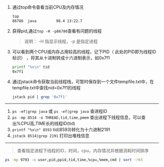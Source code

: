 1. 通过top命令查看当前CPU及内存情况

   ```bash
   top
   86786  java         98.4 13:22.7
   ```

2. 获得pid,通过`top -H -p86786`查看有问题的线程

   > 说明： -H 指显示线程，-p 是指定进程

3. 可以看到两个CPU或内存占用较高的线程，记下PID（ 此处的PID即为线程ID标识） ，将其从十进制转成十六进制表示，如0x7f1

    ```bash
    printf "%x\n" tid
    0x7f1
    ```

4. 通过jstack命令获取当前线程栈，可暂时保存到一个文件tempfile.txt中，在tempfile.txt中查找nid=0x7f1的线程
    
    ```bash
    jstack pid | grep '0x7f1'
    ```
    

***

1. `ps -ef|grep java` 或 `ps -ef|grep java` 查进程ID
2. `ps -mp 8514 -o THREAD,tid,time,pmem` 查出进程下线程信息，可以查出%CPU高,TIME长的线程ID(tid)
3. `printf "%x\n" 8593` tid(8593)转化为十六进制2191
4. `jstack 8514|grep 2191` 打印出堆栈信息

***

> 查看指定进程下线程的ID，时间，cpu，内存情况并根据消耗时间排序

```bash
ps -mp 9793 -o user,pid,ppid,tid,time,%cpu,%mem,cmd | sort -rk5
```